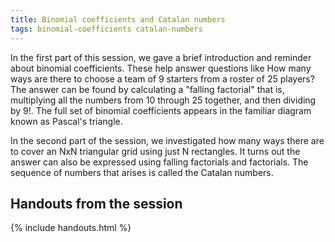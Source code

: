 ```yaml
---
title: Binomial coefficients and Catalan numbers
tags: binomial-coefficients catalan-numbers
---
```


In the first part of this session, we gave a brief introduction and reminder about binomial coefficients. These help answer questions like How many ways are there to choose a team of 9 starters from a roster of 25 players? The answer can be found by calculating a "falling factorial" that is, multiplying all the numbers from 10 through 25 together, and then dividing by 9!. The full set of binomial coefficients appears in the familiar diagram known as Pascal's triangle.

In the second part of the session, we investigated how many ways there are to cover an NxN triangular grid using just N rectangles. It turns out the answer can also be expressed using falling factorials and factorials. The sequence of numbers that arises is called the Catalan numbers.

## Handouts from the session

{% include handouts.html %}
